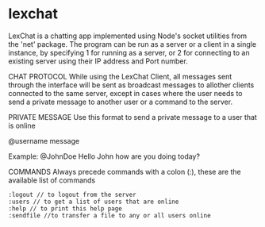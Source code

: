 # lexchat
LexChat is a chatting app implemented using Node's socket utilities from the 'net' package.
The program can be run as a server or a client in a single instance, by specifying 1 for running
as a server, or 2 for connecting to an existing server using their IP address and Port number.

CHAT PROTOCOL
While using the LexChat Client, all messages sent through the interface will be sent as broadcast messages to 
allother clients connected to the same server, except in cases where the user needs to send a private message 
to another user or a command to the server.
    
PRIVATE MESSAGE
Use this format to send a private message to a user that is online

@username message

Example: @JohnDoe Hello John how are you doing today?

COMMANDS
Always precede commands with a colon (:), these are the available list of commands

    :logout // to logout from the server
    :users // to get a list of users that are online
    :help // to print this help page
    :sendfile //to transfer a file to any or all users online
